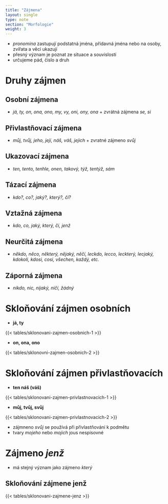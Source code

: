 ```yaml
---
title: "Zájmena"
layout: single
type: note
section: "Morfologie"
weight: 3
---
```

- _pronomina_ zastupují podstatná jména, přídavná jména nebo na osoby, zvířata a věci ukazují
- přesný význam je poznat ze situace a souvislostí
- určujeme pád, číslo a druh
# Druhy zájmen
## Osobní zájmena
- _já, ty, on, ona, ono, my, vy, oni, ony, ona_ + zvrátná zájmena _se, si_
## Přivlastňovací zájmena
- _můj, tvůj, jeho, její, náš, váš, jejich_ + zvratné zájmeno _svůj_
## Ukazovací zájmena
- _ten, tento, tenhle, onen, takový, týž, tentýž, sám_
## Tázací zájmena
- _kdo?, co?, jaký?, který?, čí?_
## Vztažná zájmena
- _kdo, co, jaký, který, čí, jenž_
## Neurčitá zájmena
- _někdo, něco, některý, nějaký, něčí, leckdo, lecco, leckterý, lecjaký, kdokoli, kdosi, cosi, všechen, každý, etc._
## Záporná zájmena
- _nikdo, nic, nijaký, ničí, žádný_
# Skloňování zájmen osobních
- **já, ty**

{{< tables/sklonovani-zajmen-osobnich-1 >}}

- **on, ona, ono**

{{< tables/sklonovni-zajmen-osobnich-2 >}}

# Skloňování zájmen přivlastňovacích
- **ten náš (váš)**

{{< tables/sklonovani-zajmen-privlastnovacich-1 >}}

 - **můj, tvůj, svůj**

{{< tables/sklonovani-zajmen-privlastnovacich-2 >}}

- zájmneno _svůj_ se používá při přivlastňování k podmětu
- tvary _mojeho_ nebo _mojich_ jous nespisovné
# Zájmeno _jenž_
- má stejný význam jako zájmeno _který_
## Skloňování zájmene jenž

{{< tables/sklonovani-zajmene-jenz >}}